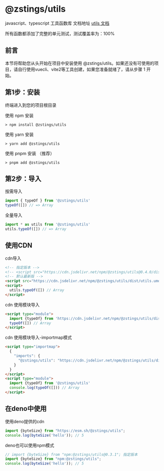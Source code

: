 # @zstings/utils
javascript、typescript 工具函数库
文档地址 [utils 文档](https://zstings.github.io/utils/)

所有函数都添加了完整的单元测试，测试覆盖率为：100%

## 前言
本节将帮助您从头开始在项目中安装使用 @zstings/utils。如果还没有可使用的项目，请自行使用vuecli、vite2等工具创建，如果您准备就绪了，请从步骤 1 开始。

## 第1步：安装
终端进入到您的项目根目录

使用 npm 安装
```shell
> npm install @zstings/utils
```

使用 yarn 安装
```shell
> yarn add @zstings/utils
```

使用 pnpm 安装 （推荐）
```shell
> pnpm add @zstings/utils
```

## 第2步：导入
按需导入
```ts
import { typeOf } from '@zstings/utils'
typeOf([]) // => Array
```
全量导入
```ts
import * as utils from '@zstings/utils'
utils.typeOf([]) // => Array
```
## 使用CDN
cdn导入
```html
<!-- 指定版本 -->
<!-- <script src="https://cdn.jsdelivr.net/npm/@zstings/utils@0.4.0/dist/utils.umd.min.js"></script> -->
<!-- 默认最新版 -->
<script src="https://cdn.jsdelivr.net/npm/@zstings/utils/dist/utils.umd.min.js"></script>
<script>
  utils.typeOf([]) // Array
</script>
```
cdn 使用模块导入
```html
<script type="module">
  import {typeOf} from 'https://cdn.jsdelivr.net/npm/@zstings/utils/dist/utils.es.min.js'
  typeOf([]) // Array
</script>
```
cdn 使用模块导入-importmap模式
```html
<script type="importmap">
  {
    "imports": {
      "@zstings/utils": "https://cdn.jsdelivr.net/npm/@zstings/utils/dist/"
    }
  }
</script>
<script type="module">
  import {typeOf} from '@zstings/utils'
  console.log(typeOf([])) // Array
</script>
```

## 在deno中使用
使用deno提供的cdn
```ts
import {byteSize} from "https://esm.sh/@zstings/utils";
console.log(byteSize('hello')); // 5
```
deno也可以使用npm模式
```ts
// import {byteSize} from "npm:@zstings/utils@0.3.1"; 指定版本
import {byteSize} from "npm:@zstings/utils";
console.log(byteSize('hello')); // 5
```